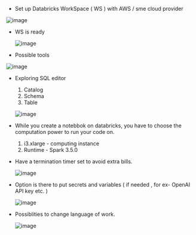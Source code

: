 - Set up Databricks WorkSpace ( WS ) with AWS / sme cloud provider
  
![image](https://github.com/shekharbiswas/Databricks/assets/32758439/b5266f92-9c0b-40fc-8353-277702bcc810)

- WS is ready

  ![image](https://github.com/shekharbiswas/Databricks/assets/32758439/018872f0-fe4a-48d5-b13e-b187b2648fe0)


- Possible tools

![image](https://github.com/shekharbiswas/Databricks/assets/32758439/9ed189bf-dc8e-4cb0-8112-3dea0ee318e5)

- Exploring SQL editor

  1. Catalog
  2. Schema
  3. Table

  ![image](https://github.com/shekharbiswas/Databricks/assets/32758439/03906340-c50f-4250-af22-d658abfb9cb5)

- While you create a notebbok on databricks, you have to choose the computation power to run your code on.
  1. i3.xlarge - computing instance
  2. Runtime - Spark 3.5.0
 
    

- Have a termination timer set to avoid extra bills.
  
  ![image](https://github.com/shekharbiswas/Databricks/assets/32758439/a6e1e806-d9f3-4b89-bbfc-bf5c28554cdf)

- Option is there to put secrets and variables ( if needed , for ex- OpenAI API key etc. )

  ![image](https://github.com/shekharbiswas/Databricks/assets/32758439/68902350-60c0-42ac-86b3-950cc4c663e8)

- Possiblities to change language of work.

  ![image](https://github.com/shekharbiswas/Databricks/assets/32758439/3fbc0eb1-9eeb-4f65-a103-2a0cb9ca1692)

